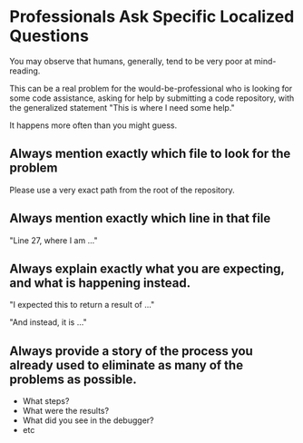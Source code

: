 # Professionals Ask Specific Localized Questions

You may observe that humans, generally, tend to be very poor at mind-reading. 

This can be a real problem for the would-be-professional who is looking for some code assistance, asking for help by submitting a code repository, with the generalized statement "This is where I need some help."

It happens more often than you might guess.

## Always mention exactly which file to look for the problem

Please use a very exact path from the root of the repository.

## Always mention exactly which line in that file

"Line 27, where I am ..."

## Always explain exactly what you are expecting, and what is happening instead.

"I expected this to return a result of ..."

"And instead, it is ..."

## Always provide a story of the process you already used to eliminate as many of the problems as possible.

- What steps?
- What were the results?
- What did you see in the debugger?
- etc